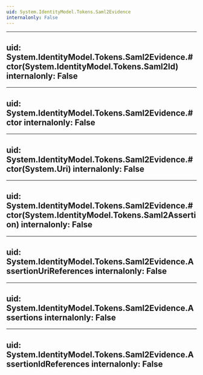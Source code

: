 ```yaml
---
uid: System.IdentityModel.Tokens.Saml2Evidence
internalonly: False
---
```


---
uid: System.IdentityModel.Tokens.Saml2Evidence.#ctor(System.IdentityModel.Tokens.Saml2Id)
internalonly: False
---

---
uid: System.IdentityModel.Tokens.Saml2Evidence.#ctor
internalonly: False
---

---
uid: System.IdentityModel.Tokens.Saml2Evidence.#ctor(System.Uri)
internalonly: False
---

---
uid: System.IdentityModel.Tokens.Saml2Evidence.#ctor(System.IdentityModel.Tokens.Saml2Assertion)
internalonly: False
---

---
uid: System.IdentityModel.Tokens.Saml2Evidence.AssertionUriReferences
internalonly: False
---

---
uid: System.IdentityModel.Tokens.Saml2Evidence.Assertions
internalonly: False
---

---
uid: System.IdentityModel.Tokens.Saml2Evidence.AssertionIdReferences
internalonly: False
---
